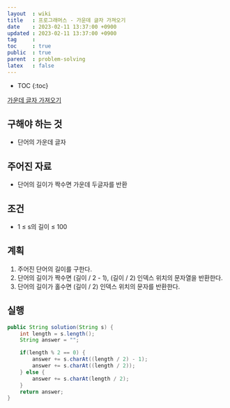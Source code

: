 ```yaml
---
layout  : wiki
title   : 프로그래머스 - 가운데 글자 가져오기
date    : 2023-02-11 13:37:00 +0900
updated : 2023-02-11 13:37:00 +0900
tag     : 
toc     : true
public  : true
parent  : problem-solving
latex   : false
---
```


* TOC
{:toc}

[가운데 글자 가져오기](https://school.programmers.co.kr/learn/courses/30/lessons/12903)

## 구해야 하는 것
- 단어의 가운데 글자

## 주어진 자료
- 단어의 길이가 짝수면 가운데 두글자를 반환

## 조건
- 1 ≤ s의 길이 ≤ 100

## 계획
1. 주어진 단어의 길이를 구한다.
2. 단어의 길이가 짝수면 (길이 / 2 - 1), (길이 / 2) 인덱스 위치의 문자열을 반환한다.
3. 단어의 길이가 홀수면 (길이 / 2) 인덱스 위치의 문자를 반환한다.

## 실행
```java
public String solution(String s) {
    int length = s.length();
    String answer = "";

    if(length % 2 == 0) {
        answer += s.charAt((length / 2) - 1);
        answer += s.charAt((length / 2));
    } else {
        answer += s.charAt(length / 2);
    }
    return answer;
}
```
